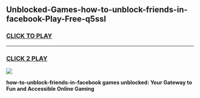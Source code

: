 
## Unblocked-Games-how-to-unblock-friends-in-facebook-Play-Free-q5ssl
<h3>
<a href="https://premium76.site?title=how-to-unblock-friends-in-facebook&ref=21A">CLICK TO PLAY</a></h3>
<hr>

<h3>
<a href="https://premium76.site?title=how-to-unblock-friends-in-facebook&ref=21A">CLICK 2 PLAY</a>
  
</h3>

<a href="https://premium76.site?title=how-to-unblock-friends-in-facebook&ref=21A"><img src="https://clearcache.store/games.png"></a>


**how-to-unblock-friends-in-facebook games unblocked: Your Gateway to Fun and Accessible Online Gaming**
